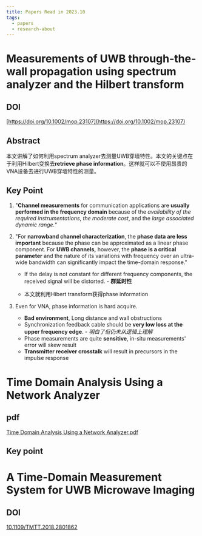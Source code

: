 ```yaml
---
title: Papers Read in 2023.10
tags:
  - papers
  - research-about
---
```


# Measurements of UWB through-the-wall propagation using spectrum analyzer and the Hilbert transform

## DOI

[https://doi.org/10.1002/mop.23107](https://doi.org/10.1002/mop.23107)
## Abstract

本文讲解了如何利用spectrum analyzer去测量UWB穿墙特性。本文的关键点在于利用Hilbert变换去**retrieve phase information**。这样就可以不使用昂贵的VNA设备去进行UWB穿墙特性的测量。

## Key Point

1. "**Channel measurements** for communication applications are **usually performed in the frequency domain** because of the *availability of the required instrumentations*, *the moderate cost*, and the *large associated dynamic range.*"

2. "For **narrowband channel characterization**, the **phase data are less important** because the phase can be approximated as a linear phase component. For **UWB channels,** however, the **phase is a critical parameter** and the nature of its variations with frequency over an ultra-wide bandwidth can significantly impact the time-domain response."

	* If the delay is not constant for different frequency components, the received signal will be distorted. - **群延时性**

	* 本文就利用Hibert transform获得phase information

4. Even for VNA, phase information is hard acquire. 
	* **Bad environment**, Long distance and wall obstructions
	* Synchronization feedback cable should be **very low loss at the upper frequency edge**. - *明白了但仍未从逻辑上理解*
	* Phase measurements are quite **sensitive**, in-situ measurements' error will skew result
	* **Transmitter receiver crosstalk** will result in precursors in the impulse response




# Time Domain Analysis Using a Network Analyzer


## pdf

[Time Domain Analysis Using a Network Analyzer.pdf](https://pinktalk.online/research_career/attachments/Time%20Domain%20Analysis%20Using%20a%20Network%20Analyzer.pdf)


## Key point



# A Time-Domain Measurement System for UWB Microwave Imaging


## DOI

[10.1109/TMTT.2018.2801862](https://doi.org/10.1109/TMTT.2018.2801862)

